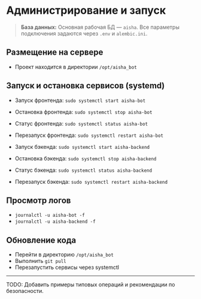 # Администрирование и запуск

> **База данных:** Основная рабочая БД — `aisha`. Все параметры подключения задаются через `.env` и `alembic.ini`.

## Размещение на сервере
- Проект находится в директории `/opt/aisha_bot`

## Запуск и остановка сервисов (systemd)
- Запуск фронтенда: `sudo systemctl start aisha-bot`
- Остановка фронтенда: `sudo systemctl stop aisha-bot`
- Статус фронтенда: `sudo systemctl status aisha-bot`
- Перезапуск фронтенда: `sudo systemctl restart aisha-bot`

- Запуск бэкенда: `sudo systemctl start aisha-backend`
- Остановка бэкенда: `sudo systemctl stop aisha-backend`
- Статус бэкенда: `sudo systemctl status aisha-backend`
- Перезапуск бэкенда: `sudo systemctl restart aisha-backend`

## Просмотр логов
- `journalctl -u aisha-bot -f`
- `journalctl -u aisha-backend -f`

## Обновление кода
- Перейти в директорию `/opt/aisha_bot`
- Выполнить `git pull`
- Перезапустить сервисы через systemctl

---

TODO: Добавить примеры типовых операций и рекомендации по безопасности.

